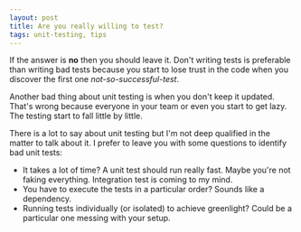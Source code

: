 ```yaml
---
layout: post
title: Are you really willing to test?
tags: unit-testing, tips
---
```


If the answer is **no** then you should leave it. Don't writing tests is preferable than writing bad tests because you start to lose trust in the code when you discover the first one *not-so-successful-test*.

Another bad thing about unit testing is when you don't keep it updated. That's wrong because everyone in your team or even you start to get lazy. The testing start to fall little by little.

There is a lot to say about unit testing but I'm not deep qualified in the matter to talk about it. I prefer to leave you with some questions to identify bad unit tests:

- It takes a lot of time? A unit test should run really fast. Maybe you're not faking everything. Integration test is coming to my mind.
- You have to execute the tests in a particular order? Sounds like a dependency.
- Running tests individually (or isolated) to achieve greenlight? Could be a particular one messing with your setup.